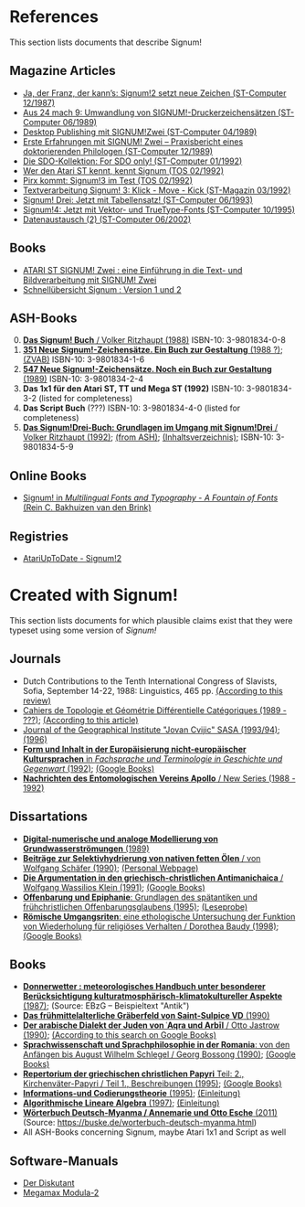 # References

This section lists documents that describe Signum!

## Magazine Articles

- [Ja, der Franz, der kann’s: Signum!2 setzt neue Zeichen (ST-Computer 12/1987)](https://stcarchiv.de/stc1987/12/signum2)
- [Aus 24 mach 9: Umwandlung von SIGNUM!-Druckerzeichensätzen (ST-Computer 06/1989)](https://stcarchiv.de/stc1989/06/umwandlung-von-signum-druckerzeichensaetzen)
- [Desktop Publishing mit SIGNUM!Zwei (ST-Computer 04/1989)](https://www.stcarchiv.de/stc1989/04/desktop-publishing-mit-signum-zwei)
- [Erste Erfahrungen mit SIGNUM! Zwei – Praxisbericht eines doktorierenden Philologen (ST-Computer 12/1989)](https://www.stcarchiv.de/stc1989/12/erfahrungen-mit-signum-zwei)
- [Die SDO-Kollektion: For SDO only! (ST-Computer 01/1992)](https://www.stcarchiv.de/stc1992/01/sdo-kollektion)
- [Wer den Atari ST kennt, kennt Signum (TOS 02/1992)](https://www.stcarchiv.de/tos1992/02/signum-interview)
- [Pirx kommt: Signum!3 im Test (TOS 02/1992)](https://www.stcarchiv.de/tos1992/02/signum3-im-test)
- [Textverarbeitung Signum! 3: Klick - Move - Kick (ST-Magazin 03/1992)](https://www.stcarchiv.de/stm1992/03/textverarbeitung-signum3)
- [Signum! Drei: Jetzt mit Tabellensatz! (ST-Computer 06/1993)](https://www.stcarchiv.de/stc1993/06/signum-drei-tabellensatz)
- [Signum!4: Jetzt mit Vektor- und TrueType-Fonts (ST-Computer 10/1995)](https://www.stcarchiv.de/stc1995/10/signum4)
- [Datenaustausch (2) (ST-Computer 06/2002)](https://www.stcarchiv.de/stc2002/06/datenaustausch)

## Books

- [ATARI ST SIGNUM! Zwei : eine Einführung in die Text- und Bildverarbeitung mit SIGNUM! Zwei](https://www.deutsche-digitale-bibliothek.de/item/OSYR2IIIS5SLCCGZ4TCXFMANMXQIL6KY)
- [Schnellübersicht Signum : Version 1 und 2](https://www.deutsche-digitale-bibliothek.de/item/4FGK7DLCVHFERWJSTYHVUTMZVU7CW36M)

## ASH-Books

0. [**Das Signum! Buch** / Volker Ritzhaupt (1988)](https://www.zvab.com/products/isbn/9783980183406) ISBN-10: 3-9801834-0-8
1. [**351 Neue Signum!-Zeichensätze. Ein Buch zur Gestaltung** (1988 ?)](http://d-nb.info/891141715); [(ZVAB)](https://www.zvab.com/products/isbn/9783980183413) ISBN-10: 3-9801834-1-6
2. [**547 Neue Signum!-Zeichensätze. Noch ein Buch zur Gestaltung** (1989)](https://www.zvab.com/products/isbn/9783980183420) ISBN-10: 3-9801834-2-4
3. **Das 1x1 für den Atari ST, TT und Mega ST (1992)** ISBN-10: 3-9801834-3-2 (listed for completeness)
4. **Das Script Buch** (???) ISBN-10: 3-9801834-4-0 (listed for completeness)
5. [**Das Signum!Drei-Buch: Grundlagen im Umgang mit Signum!Drei** / Volker Ritzhaupt (1992)](https://www.zvab.com/products/isbn/9783980183451); [(from ASH)](https://www.ashshop.biz/diverses/buecher/textverarbeitung/878/das-signum-drei-buch); [(Inhaltsverzeichnis)](http://scans.hebis.de/02/03/22/02032241_toc.pdf); ISBN-10: 3-9801834-5-9

## Online Books

- [Signum! in *Multilingual Fonts and Typography - A Fountain of Fonts* (Rein C. Bakhuizen van den Brink)](https://dziewon.home.xs4all.nl/fontein/signum!.htm)

## Registries

- [AtariUpToDate - Signum!2](http://www.atariuptodate.de/de/6362/signum-zwei)

# Created with Signum!

This section lists documents for which plausible claims exist that they were typeset using some version of *Signum!*

## Journals

- Dutch Contributions to the Tenth International Congress of Slavists, Sofia, September 14-22, 1988: Linguistics, 465 pp. [(According to this review)](https://www.jstor.org/stable/3732187)
- [Cahiers de Topologie et Géométrie Différentielle Catégoriques (1989 - ???)](http://www.numdam.org/journals/CTGDC/); [(According to this article)](www.numdam.org/article/CTGDC_1988__29_4_255_0.pdf)
- [Journal of the Geographical Institute "Jovan Cvijic" SASA (1993/94)](http://gi.sanu.ac.rs/index.php/en/publishing/journal/92-collection-of-papers-volume-44-45); [(1996)](http://gi.sanu.ac.rs/index.php/en/publishing/journal/93-collection-of-papers-volume-46)
- [**Form und Inhalt in der Europäisierung nicht-europäischer Kultursprachen** in *Fachsprache und Terminologie in Geschichte und Gegenwart* (1992)](http://d-nb.info/911418164); [(Google Books)](https://books.google.de/books?id=j8fEjdzG5lUC&q="Signum!Zwei")
- [**Nachrichten des Entomologischen Vereins Apollo** / New Series (1988 - 1992)](http://www.apollo-frankfurt.de/en/neva/publicationseries/neva-new-series.html)

## Dissartations

- [**Digital-numerische und analoge Modellierung von Grundwasserströmungen** (1989)](https://epic.awi.de/id/eprint/11638/)
- [**Beiträge zur Selektivhydrierung von nativen fetten Ölen** / von Wolfgang Schäfer (1990)](http://d-nb.info/911334238); [(Personal Webpage)](http://xchem.de/publication/diss_a.html)
- [**Die Argumentation in den griechisch-christlichen Antimanichaica** / Wolfgang Wassilios Klein (1991)](http://d-nb.info/910601836); [(Google Books)](https://books.google.de/books?id=zlymZjxQfUIC&q="Signum!2")
- [**Offenbarung und Epiphanie**: Grundlagen des spätantiken und frühchristlichen Offenbarungsglaubens (1995)](http://d-nb.info/945879814); [(Leseprobe)](https://www.mohrsiebeck.com/uploads/tx_sgpublisher/produkte/leseproben/9783161571992.pdf)
- [**Römische Umgangsriten**: eine ethologische Untersuchung der Funktion von Wiederholung für religiöses Verhalten / Dorothea Baudy (1998)](http://d-nb.info/953790142); [(Google Books)](https://books.google.de/books?id=EYTyCQAAQBAJ&q=Signum)

## Books

- [**Donnerwetter : meteorologisches Handbuch unter besonderer Berücksichtigung kulturatmosphärisch-klimatokultureller Aspekte** (1987)](http://d-nb.info/871526166); (Source: EBzG – Beispieltext "Antik")
- [**Das frühmittelalterliche Gräberfeld von Saint-Sulpice VD** (1990)](https://katalog.ub.uni-heidelberg.de/cgi-bin/titel.cgi?katkey=3585528)
- [**Der arabische Dialekt der Juden von ʿAqra und Arbīl** / Otto Jastrow (1990)](http://d-nb.info/900282592); [(According to this search on Google Books)](https://books.google.de/books?id=NNQUHKM_BJQC&q="Signum!2")
- [**Sprachwissenschaft und Sprachphilosophie in der Romania**: von den Anfängen bis August Wilhelm Schlegel / Georg Bossong (1990)](http://d-nb.info/900699809); [(Google Books)](https://books.google.de/books?hl=de&id=Lst9tnN0w4QC&q="Signum!Zwei")
- [**Repertorium der griechischen christlichen Papyri** Teil: 2., Kirchenväter-Papyri / Teil 1., Beschreibungen (1995)](http://d-nb.info/94448333X); [(Google Books)](https://books.google.de/books?id=9SOSu0W1eCoC&q="Signum!2")
- [**Informations-und Codierungstheorie** (1995)](https://link.springer.com/book/10.1007/978-3-642-78659-4); [(Einleitung)](https://link.springer.com/content/pdf/bfm:978-3-642-78659-4/1.pdf)
- [**Algorithmische Lineare Algebra** (1997)](https://link.springer.com/book/10.1007/978-3-322-84939-7); [(Einleitung)](https://link.springer.com/content/pdf/bfm:978-3-322-84939-7/1.pdf)
- [**Wörterbuch Deutsch-Myanma / Annemarie und Otto Esche** (2011)](http://d-nb.info/1011523833) (Source: <https://buske.de/worterbuch-deutsch-myanma.html>)
- All ASH-Books concerning Signum, maybe Atari 1x1 and Script as well

## Software-Manuals

- [Der Diskutant](https://www.friedemann-seebass.de/public_html/Software/FS_Der-Diskutant_de.html)
- [Megamax Modula-2](http://www.tempel.org/files-d.html#MM2)